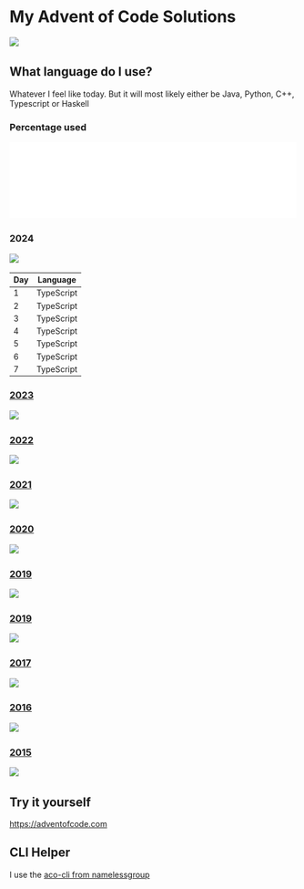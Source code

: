 # My Advent of Code Solutions

![](https://img.shields.io/badge/Total%20stars%20⭐-444-yellow)

## What language do I use?
Whatever I feel like today. But it will most likely either be Java, Python, C++, Typescript or Haskell
### Percentage used
![Metrics](/visuals/github-metrics.svg)

<h3>2024</h3>

![](https://img.shields.io/badge/stars%20⭐-14-yellow)

|Day|Language|
|--|--|
|1|TypeScript|
|2|TypeScript|
|3|TypeScript|
|4|TypeScript|
|5|TypeScript|
|6|TypeScript|
|7|TypeScript|


<h3><a href="2023/README.md">2023</a></h3>

![](https://img.shields.io/badge/stars%20⭐-50-yellow)

<h3><a href="2022/README.md">2022</a></h3>

![](https://img.shields.io/badge/stars%20⭐-50-yellow)

<h3><a href="2021/README.md">2021</a></h3>

![](https://img.shields.io/badge/stars%20⭐-50-yellow)

<h3><a href="2020/README.md">2020</a></h3>

![](https://img.shields.io/badge/stars%20⭐-50-yellow)

<h3><a href="2019/README.md">2019</a></h3>

![](https://img.shields.io/badge/stars%20⭐-30-yellow)

<h3><a href="2018/README.md">2019</a></h3>

![](https://img.shields.io/badge/stars%20⭐-50-yellow)

<h3><a href="2017/README.md">2017</a></h3>

![](https://img.shields.io/badge/stars%20⭐-50-yellow)

<h3><a href="2016/README.md">2016</a></h3>

![](https://img.shields.io/badge/stars%20⭐-50-yellow)

<h3><a href="2015/README.md">2015</a></h3>

![](https://img.shields.io/badge/stars%20⭐-50-yellow)

## Try it yourself
https://adventofcode.com

## CLI Helper
I use the [aco-cli from namelessgroup](https://github.com/NamelessGroup/AdventOfCode-CLI)
